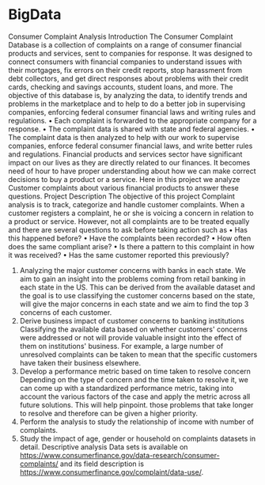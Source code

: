 # BigData
Consumer Complaint Analysis
Introduction The Consumer Complaint Database is a collection of complaints on a range of consumer financial products and services, sent to companies for response. It was designed to connect consumers with financial companies to understand issues with their mortgages, fix errors on their credit reports, stop harassment from debt collectors, and get direct responses about problems with their credit cards, checking and savings accounts, student loans, and more. The objective of this database is, by analyzing the data, to identify trends and problems in the marketplace and to help to do a better job in supervising companies, enforcing federal consumer financial laws and writing rules and regulations. • Each complaint is forwarded to the appropriate company for a response. • The complaint data is shared with state and federal agencies. • The complaint data is then analyzed to help with our work to supervise companies, enforce federal consumer financial laws, and write better rules and regulations. Financial products and services sector have significant impact on our lives as they are directly related to our finances. It becomes need of hour to have proper understanding about how we can make correct decisions to buy a product or a service. Here in this project we analyze Customer complaints about various financial products to answer these questions.
Project Description The objective of this project Complaint analysis is to track, categorize and handle customer complaints. When a customer registers a complaint, he or she is voicing a concern in relation to a product or service. However, not all complaints are to be treated equally and there are several questions to ask before taking action such as • Has this happened before? • Have the complaints been recorded? • How often does the same compliant arise? • Is there a pattern to this complaint in how it was received? • Has the same customer reported this previously?
1. Analyzing the major customer concerns with banks in each state. We aim to gain an insight into the problems coming from retail banking in each state in the US. This can be derived from the available dataset and the goal is to use classifying the customer concerns based on the state, will give the major concerns in each state and we aim to find the top 3 concerns of each customer.
2. Derive business impact of customer concerns to banking institutions Classifying the available data based on whether customers' concerns were addressed or not will provide valuable insight into the effect of them on institutions' business. For example, a large number of unresolved complaints can be taken to mean that the specific customers have taken their business elsewhere.
3. Develop a performance metric based on time taken to resolve concern Depending on the type of concern and the time taken to resolve it, we can come up with a standardized performance metric, taking into account the various factors of the case and apply the metric across all future solutions. This will help pinpoint. those problems that take longer to resolve and therefore can be given a higher priority.
4. Perform the analysis to study the relationship of income with number of complaints.
5. Study the impact of age, gender or household on complaints datasets in detail.
Descriptive analysis Data sets is available on https://www.consumerfinance.gov/data-research/consumer-complaints/ and its field description is https://www.consumerfinance.gov/complaint/data-use/.

